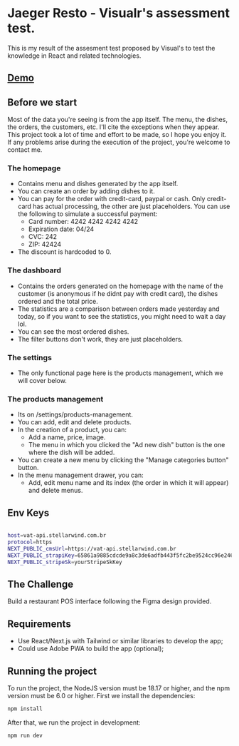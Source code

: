 # Jaeger Resto - Visualr's assessment test.

This is my result of the assesment test proposed by Visual's to test the knowledge in
React and related technologies.

## [Demo](https://visualr-assessment-test.vercel.app)

## Before we start

Most of the data you're seeing is from the app itself. The menu, the dishes, the orders,
the customers, etc. I'll cite the exceptions when they appear. This project took a lot of
time and effort to be made, so I hope you enjoy it. If any problems arise during the
execution of the project, you're welcome to contact me.

### The homepage

- Contains menu and dishes generated by the app itself.
- You can create an order by adding dishes to it.
- You can pay for the order with credit-card, paypal or cash. Only credit-card has actual
  processing, the other are just placeholders. You can use the following to simulate a
  successful payment:
  - Card number: 4242 4242 4242 4242
  - Expiration date: 04/24
  - CVC: 242
  - ZIP: 42424
- The discount is hardcoded to 0.

### The dashboard

- Contains the orders generated on the homepage with the name of the customer (is
  anonymous if he didnt pay with credit card), the dishes ordered and the total price.
- The statistics are a comparison between orders made yesterday and today, so if you want
  to see the statistics, you might need to wait a day lol.
- You can see the most ordered dishes.
- The filter buttons don't work, they are just placeholders.

### The settings

- The only functional page here is the products management, which we will cover below.

### The products management

- Its on /settings/products-management.
- You can add, edit and delete products.
- In the creation of a product, you can:
  - Add a name, price, image.
  - The menu in which you clicked the "Ad new dish" button is the one where the dish will
    be added.
- You can create a new menu by clicking the "Manage categories button" button.
- In the menu management drawer, you can:
  - Add, edit menu name and its index (the order in which it will appear) and
    delete menus.

## Env Keys

```bash

host=vat-api.stellarwind.com.br
protocol=https
NEXT_PUBLIC_cmsUrl=https://vat-api.stellarwind.com.br
NEXT_PUBLIC_strapiKey=65861a9885cdcde9a8c3de6adfb443f5fc2be9524cc96e24697c5fe78dba45dbf3186fb2f221021c434d5d1bc4a6755304add83e5d96066db590aba6afaa37773f20d7e0f01e1609ed15d46bea1bb0f2c8f2c212ab2bb76d3e1ba5cec10b4dcab5084b8d4b4fd5ef1958baf56d5af588089feab6f3e3730a5fe27dbcecd78831
NEXT_PUBLIC_stripeSk=yourStripeSkKey

```

## The Challenge

Build a restaurant POS interface following the Figma design provided.

## Requirements

- Use React/Next.js with Tailwind or similar libraries to develop the app;
- Could use Adobe PWA to build the app (optional);

## Running the project

To run the project, the NodeJS version must be 18.17 or higher, and the npm version
must be 6.0 or higher. First we install the dependencies:

```bash
npm install
```

After that, we run the project in development:

```bash
npm run dev
```
